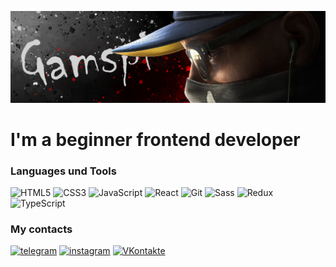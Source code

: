 ![Header](https://github.com/Gamspi/Gamspi/blob/main/assets/headr.png)
# I'm a beginner frontend developer

 ### Languages und Tools
![HTML5](https://img.shields.io/badge/-HTML5-090909?style=for-the-badge&logo=html5)
![CSS3](https://img.shields.io/badge/-CSS3-090909?style=for-the-badge&logo=css3&logoColor=2449D8)
![JavaScript](https://img.shields.io/badge/-JavaScript-090909?style=for-the-badge&logo=JavaScript)
![React](https://img.shields.io/badge/-React-090909?style=for-the-badge&logo=React)
![Git](https://img.shields.io/badge/-Git-090909?style=for-the-badge&logo=Git)
![Sass](https://img.shields.io/badge/-Sass/Scss-090909?style=for-the-badge&logo=Sass)
![Redux](https://img.shields.io/badge/-Redux-090909?style=for-the-badge&logo=Redux&logoColor=7847B6)
![TypeScript](https://img.shields.io/badge/-TypeScript-090909?style=for-the-badge&logo=TypeScript)

### My contacts
[![telegram](https://img.shields.io/badge/-telegram-090909?style=for-the-badge&logo=telegram)](https://t.me/Gamspi)
[![instagram](https://img.shields.io/badge/-instagram-090909?style=for-the-badge&logo=instagram)](https://www.instagram.com/art_is_inside_u/)
[![VKontakte](https://img.shields.io/badge/-VKontakte-090909?style=for-the-badge&logo=VK&logoColor=1990CC)](https://vk.com/gamspi)
